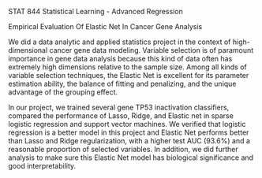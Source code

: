 STAT 844 Statistical Learning - Advanced Regression   

Empirical Evaluation Of Elastic Net In Cancer Gene Analysis

We did a data analytic and applied statistics project in the context of high-dimensional cancer gene data modeling. Variable selection is of paramount importance in gene data analysis because this kind of data often has extremely high dimensions relative to the sample size. Among all kinds of variable selection techniques, the Elastic Net is excellent for its parameter estimation ability,  the balance of fitting and penalizing, and the unique advantage of the grouping effect. 

In our project, we trained several gene TP53 inactivation classifiers, compared the performance of Lasso, Ridge, and Elastic net in sparse logistic regression and support vector machines. We verified that logistic regression is a better model in this project and Elastic Net performs better than Lasso and Ridge regularization, with a higher test AUC (93.6\%) and a reasonable proportion of selected variables. In addition, we did further analysis to make sure this Elastic Net model has biological significance and good interpretability.

